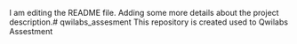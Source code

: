 I am editing the README file. Adding some more details about the project description.# qwilabs_assesment
This repository is created used to Qwilabs Assestment

